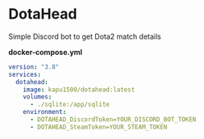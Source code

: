 # DotaHead

Simple Discord bot to get Dota2 match details

**docker-compose.yml**

```yaml
version: "3.8"
services:
  dotahead:
    image: kapu1500/dotahead:latest
    volumes:
      - ./sqlite:/app/sqlite
    environment:
      - DOTAHEAD_DiscordToken=YOUR_DISCORD_BOT_TOKEN
      - DOTAHEAD_SteamToken=YOUR_STEAM_TOKEN
```
